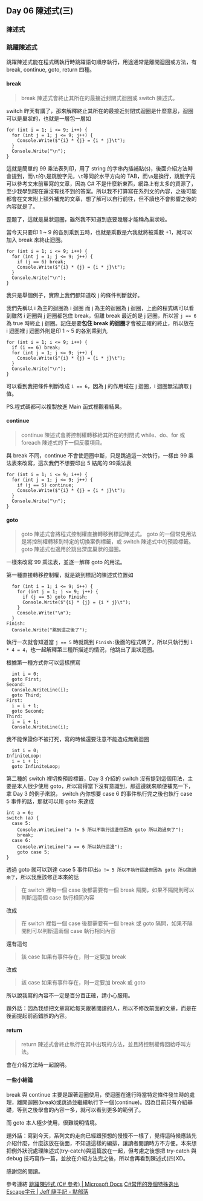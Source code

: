 ## Day 06 陳述式(三)

### 陳述式

### 跳躍陳述式

跳躍陳述式能在程式碼執行時跳躍語句順序執行，用途通常是離開迴圈或方法，有 break, continue, goto, return 四種。

#### break

> break 陳述式會終止其所在的最接近封閉式迴圈或 switch 陳述式。

switch 昨天有講了，那來解釋終止其所在的最接近封閉式迴圈是什麼意思，迴圈可以是巢狀的，也就是一層包一層如

```
for (int i = 1; i <= 9; i++) {
  for (int j = 1; j <= 9; j++) {
    Console.Write($"{i} * {j} = {i * j}\t");
  }
  Console.Write("\n");
}
```

這就是簡單的 99 乘法表列印，用了 string 的字串內插補點(```$```)，後面介紹方法時會提到，而```\t```的```\```是跳脫字元，```\t```等同於水平方向的 TAB，而```\n```是換行，跳脫字元可以參考文末前輩寫的文章，因為 C# 不是什麼新東西，網路上有太多的資源了，至少我學到現在還沒有找不到的答案。所以我不打算寫在系列文的內容，之後可能都會在文末附上額外補充的文章，想了解可以自行前往，但不讀也不會影響之後的內容就是了。

歪題了，這就是巢狀迴圈，雖然我不知道到底要幾層才能稱為巢狀啦。

當今天只要印 1 ~ 9 的各別乘到五時，也就是乘數是六我就將被乘數 +1，就可以加入 break 來終止迴圈。

```
for (int i = 1; i <= 9; i++) {
  for (int j = 1; j <= 9; j++) {
    if (j == 6) break;
    Console.Write($"{i} * {j} = {i * j}\t");
  }
  Console.Write("\n");
}
```

我只是舉個例子，實際上我們都知道改 j 的條件判斷就好。

我們先稱以 i 為主的迴圈為 i 迴圈 而 j 為主的迴圈為 j 迴圈，上面的程式碼可以看到雖然 i 迴圈與 j 迴圈都包住 break，但離 break 最近的是 j 迴圈，所以當 ```j == 6``` 為 true 時終止 j 迴圈。記住是要**包住 break 的迴圈**才會被正確的終止，所以放在 i 迴圈裡 j 迴圈外則是印 1 ~ 5 的各別乘到九

```
for (int i = 1; i <= 9; i++) {
  if (i == 6) break;
  for (int j = 1; j <= 9; j++) {
    Console.Write($"{i} * {j} = {i * j}\t");
  }
  Console.Write("\n");
}
```

可以看到我把條件判斷改成 ```i == 6```，因為 j 的作用域在 j 迴圈，i 迴圈無法讀取 j 值。

PS.程式碼都可以複製放進 Main 函式裡觀看結果。

#### continue

> continue 陳述式會將控制權轉移給其所在的封閉式 while、do、for 或 foreach 陳述式的下一個反覆項目。

與 break 不同，continue 不會使迴圈中斷，只是跳過這一次執行，一樣由 99 乘法表來改寫，這次我們不想要印出 5 結尾的 99乘法表

```
for (int i = 1; i <= 9; i++) {
  for (int j = 1; j <= 9; j++) {    
    if (j == 5) continue;
    Console.Write($"{i} * {j} = {i * j}\t");
  }
  Console.Write("\n");
}
```

#### goto

> goto 陳述式會將程式控制權直接轉移到標記陳述式。
> goto 的一個常見用法是將控制權轉移到特定的切換案例標籤，或 switch 陳述式中的預設標籤。
> goto 陳述式也適用於跳出深度巢狀的迴圈。

一樣來改寫 99 乘法表，並逐一解釋 goto 的用法。

第一種直接轉移控制權，就是跳到標記的陳述式位置如

```
  for (int i = 1; i <= 9; i++) {
    for (int j = 1; j <= 9; j++) {    
      if (j == 5) goto Finish;
      Console.Write($"{i} * {j} = {i * j}\t");
    }
    Console.Write("\n");
  }
Finish:
  Console.Write("跳到這之後了");
```

執行一次就會知道當 ```j == 5``` 時就跳到 ```Finish:```後面的程式碼了，所以只執行到 ```1 * 4 = 4```，也一起解釋第三種所描述的情況，他跳出了巢狀迴圈。

根據第一種方式你可以這樣撰寫

```
  int i = 0;
  goto First;
Second:
  Console.WriteLine(i);
  goto Third;
First:
  i = i + 1;
  goto Second;
Third:
  i = i + 1;
  Console.WriteLine(i);
```

我不能保證你不被打死，寫的時候還要注意不能造成無窮迴圈

```
  int i = 0;
InfiniteLoop:
  i = i + 1;
  goto InfiniteLoop;
```

第二種的 switch 裡切換預設標籤，Day 3 介紹的 switch 沒有提到這個用法，主要是本人很少使用 goto，所以寫得當下沒有意識到，那這邊就來順便補充一下，拿 Day 3 的例子來說， switch 內你想要 case 6 的事件執行完之後也執行 case 5 事件的話，那就可以用 goto 來達成

```
int a = 6;
switch (a) {
  case 5:
    Console.WriteLine("a != 5 所以不執行這邊但因為 goto 所以跑過來了");
    break;
  case 6:
    Console.WriteLine("a == 6 所以執行這邊");
    goto case 5;
}
```

透過 goto 就可以到達 case 5 事件印出```a != 5 所以不執行這邊但因為 goto 所以跑過來了```，所以我應該修正本來的話

> 在 switch 裡每一個 case 後都需要有一個 break 隔開，如果不隔開則可以判斷這兩個 case 執行相同內容

改成

> 在 switch 裡每一個 case 後都需要有一個 break 或 goto 隔開，如果不隔開則可以判斷這兩個 case 執行相同內容

還有這句

> 該 case 如果有事件存在，則一定要加 break

改成

> 該 case 如果有事件存在，則一定要加 break 或 goto

所以說我寫的內容不一定是百分百正確，請小心服用。

題外話：因為我想把文章寫給每天跟著閱讀的人，所以不修改前面的文章，而是在後面提起前面錯誤的內容。

#### return

> return 陳述式會終止執行在其中出現的方法，並且將控制權傳回給呼叫方法。

會在介紹方法時一起說明。

#### 一些小結論

break 與 continue 主要是跟著迴圈使用，使迴圈在進行時當特定條件發生時的處理，離開迴圈(break)或跳過並繼續執行下一個(continue)。因為目前只有介紹基礎，等到之後學會的內容一多，就可以看到更多的範例了。

而 goto 本人極少使用，很難說明情境。

題外話：寫到今天，系列文的走向已經跟預想的慢慢不一樣了，覺得這時候應該先介紹什麼，什麼該放在後面，不知道這樣的編排，讓讀者閱讀時方不方便。本來想把例外狀況處理陳述式(try-catch)與這篇放在一起，但考慮之後想把 try-catch 與 debug 技巧寫作一篇，並放在介紹方法完之後，所以會再看到陳述式(四)XD。

感謝您的閱讀。

參考連結
[跳躍陳述式 (C# 參考) | Microsoft Docs]
[C#常用的幾個特殊逸出Escape字元 | Jeff 隨手記 - 點部落]

[跳躍陳述式 (C# 參考) | Microsoft Docs]: https://docs.microsoft.com/zh-tw/dotnet/csharp/language-reference/keywords/jump-statements
[C#常用的幾個特殊逸出Escape字元 | Jeff 隨手記 - 點部落]: https://dotblogs.com.tw/jeff-yeh/2009/03/17/7509